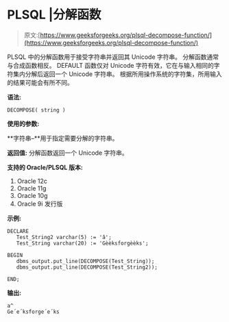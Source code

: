 # PLSQL |分解函数

> 原文:[https://www.geeksforgeeks.org/plsql-decompose-function/](https://www.geeksforgeeks.org/plsql-decompose-function/)

PLSQL 中的分解函数用于接受字符串并返回其 Unicode 字符串。
分解函数通常与合成函数相反。
DEFAULT 函数仅对 Unicode 字符有效，它在与输入相同的字符集内分解后返回一个 Unicode 字符串。
根据所用操作系统的字符集，所用输入的结果可能会有所不同。

**语法:**

```
DECOMPOSE( string )
```

**使用的参数:**

**字符串–**用于指定需要分解的字符串。

**返回值:**
分解函数返回一个 Unicode 字符串。

**支持的 Oracle/PLSQL 版本:**

1.  Oracle 12c
2.  Oracle 11g
3.  Oracle 10g
4.  Oracle 9i 发行版

**示例:**

```
DECLARE 
   Test_String2 varchar(5) := 'â';
   Test_String varchar(20) := 'Gèèksforgèèks';

BEGIN 
   dbms_output.put_line(DECOMPOSE(Test_String)); 
   dbms_output.put_line(DECOMPOSE(Test_String2)); 

END;  
```

**输出:**

```
a^
Ge´e´ksforge´e´ks 
```